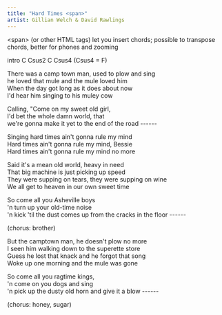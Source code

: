 ```yaml
---
title: "Hard Times <span>"
artist: Gillian Welch & David Rawlings
---
```

\<span> (or other HTML tags) let you insert chords; possible to transpose chords, better for phones and zooming

intro
C Csus2 C Csus4 (Csus4 = F)

There was a <span data-chord="Am"></span>camp town <span data-chord="G&"></span>man, used to <span data-chord="F"></span>plow and <span data-chord="C"></span>sing  
<span data-chord="Am"></span>he loved that <span data-chord="G"></span>mule and the <span data-chord="F"></span>mule loved <span data-chord="C"></span>him  
When the <span data-chord="Am"></span>day got <span data-chord="G"></span>long as it <span data-chord="F"></span>does about <span data-chord="C"></span>now  
<span data-chord="Am"></span>I'd hear him <span data-chord="G"></span>singing to his <span data-chord="F"></span>muley <span data-chord="C"></span>cow

<span data-chord="C"></span>Calling, "Come on my <span data-chord="Csus2"></span>sweet old <span data-chord="C"></span>girl<span data-chord="Csus4"></span>,  
<span data-chord="C"></span>I'd bet the <span data-chord="Csus2"></span>whole damn <span data-chord="C"></span>world<span data-chord="Csus2"></span>, that  
<span data-chord="C"></span>we're gonna <span data-chord="Dm"></span>make it <span data-chord="C/E"></span>yet to the end of the <span data-chord="G"></span>road<span data-chord="Gsus"> ------</span><span data-chord="G"></span>

Singing <span data-chord="Am"></span>hard times<span data-chord="G"></span> ain't gonna <span data-chord="F"></span>rule my <span data-chord="C"></span>mind  
<span data-chord="Am"></span>Hard times<span data-chord="G"></span> ain't gonna <span data-chord="F"></span>rule my <span data-chord="C"></span>mind, Bessie  
<span data-chord="Am"></span>Hard times<span data-chord="G"></span> ain't gonna <span data-chord="F"></span>rule my  <span data-chord="G"></span>mind no <span data-chord="C"></span>more<span data-chord="Cmaj7"></span>  

Said it's a <span data-chord="Am"></span>mean old <span data-chord="G"></span>world, <span data-chord="F"></span>heavy in <span data-chord="C"></span>need  
<span data-chord="Am"></span>That big ma<span data-chord="G"></span>chine is just <span data-chord="F"></span>picking up <span data-chord="C"></span>speed  
They were <span data-chord="Am"></span>supping on <span data-chord="G"></span>tears, they were <span data-chord="F"></span>supping on <span data-chord="C"></span>wine  
<span data-chord="Am"></span>We all get to <span data-chord="G"></span>heaven in our <span data-chord="F"></span>own sweet <span data-chord="C"></span>time

So <span data-chord="C"></span>come all you <span data-chord="Csus2"></span>Asheville <span data-chord="C"></span>boys <span data-chord="Csus4"></span>  
'n <span data-chord="C"></span>turn up your <span data-chord="Csus2"></span>old-time <span data-chord="C"></span>noise <span data-chord="Csus4Csus4"></span>  
'n <span data-chord="C"></span>kick 'til the <span data-chord="Dm"></span>dust comes <span data-chord="C/E"></span>up from the cracks in the <span data-chord="G"></span>floor <span data-chord="Gsus"> ------</span><span data-chord="G"></span>

(chorus: brother)

But the <span data-chord="Am"></span>camptown <span data-chord="G"></span>man, he doesn't <span data-chord="F"></span>plow no <span data-chord="C"></span>more  
<span data-chord="Am"></span>I seen him <span data-chord="G"></span>walking down to the <span data-chord="F"></span>superette <span data-chord="C"></span>store  
Guess he <span data-chord="Am"></span>lost that <span data-chord="G"></span>knack and he <span data-chord="F"></span>forgot that <span data-chord="C"></span>song  
<span data-chord="Am"></span>Woke up one <span data-chord="G"></span>morning and the <span data-chord="F"></span>mule was <span data-chord="C"></span>gone

So <span data-chord="C"></span>come all you <span data-chord="Csus2"></span>ragtime <span data-chord="C"></span>kings, <span data-chord="Csus4"></span>  
'n <span data-chord="C"></span>come on you <span data-chord="Csus2"></span>dogs and <span data-chord="C"></span>sing <span data-chord="Csus2"></span>  
'n <span data-chord="C"></span>pick up the <span data-chord="Dm"></span>dusty old <span data-chord="C/E"></span>horn and give it a <span data-chord="G"></span>blow <span data-chord="Gsus"> ------</span><span data-chord="G"></span>

(chorus: honey, sugar)
